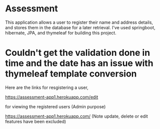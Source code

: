 # Assessment

This application allows a user to register their name and address details, and stores them in the database for a later retrieval.
I've used springboot, hibernate, JPA, and thymeleaf for building this project. 


# Couldn't get the validation done in time and the date has an issue with thymeleaf template conversion

Here are the links 
for resgistering a user,

https://assessment-app1.herokuapp.com/edit

for viewing the registered users (Admin purpose)

https://assessment-app1.herokuapp.com/ (Note update, delete or edit features have been excluded)
 

